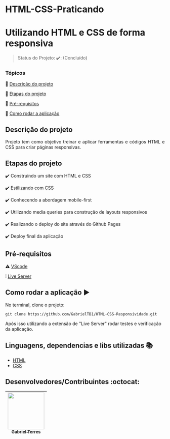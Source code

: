 # HTML-CSS-Praticando
<h1>Utilizando HTML e CSS de forma responsiva</h1> 

> Status do Projeto: ✔️: (Concluído)

### Tópicos 

:small_blue_diamond: [Descrição do projeto](#descrição-do-projeto)

:small_blue_diamond: [Etapas do projeto](#etapas-do-projeto)

:small_blue_diamond: [Pré-requisitos](#pré-requisitos)

:small_blue_diamond: [Como rodar a aplicação](#como-rodar-a-aplicação-arrow_forward)

## Descrição do projeto 

<p align="justify">
  Projeto tem como objetivo treinar e aplicar ferramentas e códigos HTML e CSS para criar páginas responsivas.
</p>

## Etapas do projeto

:heavy_check_mark: Construindo um site com HTML e CSS

:heavy_check_mark: Estilizando com CSS

:heavy_check_mark: Conhecendo a abordagem mobile-first

:heavy_check_mark: Utilizando media queries para construção de layouts responsivos

:heavy_check_mark: Realizando o deploy do site através do Github Pages

:heavy_check_mark: Deploy final da aplicação

## Pré-requisitos

:warning: [VScode](https://code.visualstudio.com/download)

❕ [Live Server](https://marketplace.visualstudio.com/items?itemName=ritwickdey.LiveServer)


## Como rodar a aplicação :arrow_forward:

No terminal, clone o projeto: 

```
git clone https://github.com/GabrielTB1/HTML-CSS-Responsividade.git
```

Após isso utilizando a extensão de "Live Server" rodar testes e verificação da aplicação.


## Linguagens, dependencias e libs utilizadas :books:

- [HTML](https://developer.mozilla.org/en-US/docs/Web/HTML)
- [CSS](https://developer.mozilla.org/en-US/docs/Web/CSS)

## Desenvolvedores/Contribuintes :octocat:

| [<img src="https://github.com/GabrielTB1.png" width=115><br><sub>Gabriel Terres</sub>](https://github.com/GabrielTB1) |
| :---:

